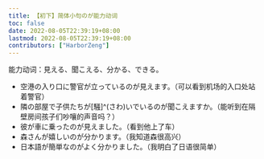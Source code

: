 ```yaml
---
title: 【初下】简体小句のが能力动词
toc: false
date: 2022-08-05T22:39:19+08:00
lastmod: 2022-08-05T22:39:19+08:00
contributors: ["HarborZeng"]
---
```


能力动词：見える、聞こえる、分かる、できる。

- 空港の入り口に警官が立っているのが見えます。（可以看到机场的入口处站着警官）
- 隣の部屋で子供たちが[騒]^(さわ)いでいるのが聞こえますか。（能听到在隔壁房间孩子们吵嚷的声音吗？）
- 彼が車に乗ったのが見えました。（看到他上了车）
- 森さんが嬉しいのが分かります。（我知道森很高兴）
- 日本語が簡単なのがよく分かりました。（我明白了日语很简单）

